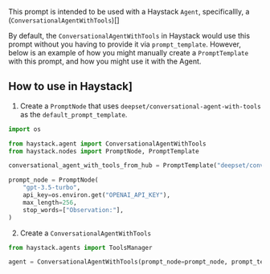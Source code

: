 This prompt is intended to be used with a Haystack `Agent`, specificallly, a (`ConversationalAgentWithTools`)[]

By default, the `ConversationalAgentWithTools` in Haystack would use this prompt without you having to provide it via `prompt_template`. However, below is an example of how you might manually create a `PromptTemplate` with this prompt, and how you might use it with the Agent.

## How to use in Haystack]

1. Create a `PromptNode` that uses `deepset/conversational-agent-with-tools` as the `default_prompt_template`.

```python
import os

from haystack.agent import ConversationalAgentWithTools
from haystack.nodes import PromptNode, PromptTemplate

conversational_agent_with_tools_from_hub = PromptTemplate("deepset/conversational-agent-with-tools")

prompt_node = PromptNode(
    "gpt-3.5-turbo",
    api_key=os.environ.get("OPENAI_API_KEY"),
    max_length=256,
    stop_words=["Observation:"],
)
```

2. Create a `ConversationalAgentWithTools`

```python
from haystack.agents import ToolsManager

agent = ConversationalAgentWithTools(prompt_node=prompt_node, prompt_template=conversational_agent_with_tools_from_hub, tools_manager=ToolsManager(tools=[YOUR_TOOLS]))
```